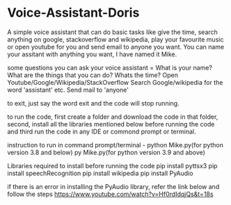 # Voice-Assistant-Doris
A simple voice assistant that can do basic tasks like give the time, search anything on google, stackoverflow and wikipedia, play your favourite music or open youtube for you and send email to anyone you want.
You can name your assitant with anything you want, I have named it Mike.

some questions you can ask your voice assistant = 
What is your name?
What are the things that you can do?
Whats the time?
Open Youtube/Google/Wikipedia/StackOverflow
Search Google/wikipedia for the word 'assistant' etc.
Send mail to 'anyone'

to exit, just say the word exit and the code will stop running.

to run the code, first create a folder and download the code in that folder, second, install all the libraries mentioned below before running the code and third run the code in any IDE or commond prompt or terminal.

instruction to run in command prompt/terminal - python Mike.py(for python version 3.8 and below)
                                                py Mike.py(for python version 3.9 and above)
                                               
Libraries required to install before running the code
pip install pyttsx3
pip install speechRecognition
pip install wikipedia
pip install PyAudio

if there is an error in installing the PyAudio library, refer the link below and follow the steps
https://www.youtube.com/watch?v=Hf0rdIdqjQs&t=18s
